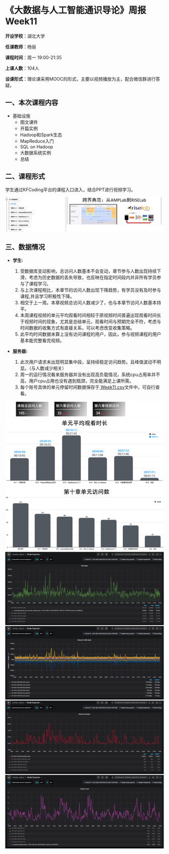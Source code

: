 《大数据与人工智能通识导论》周报 Week11
=
**开设学校**：湖北大学

**任课教师**：杨丽

**课程时间**：周一 19:00-21:35

**上课人数**：104人

**设课形式**：理论课采用MOOC的形式，主要以视频播放为主，配合微信群进行答疑。

一、本次课程内容
-

- 基础设施 
  - 图文课件
  - 开篇实例
  - Hadoop和Spark生态
  - MapReduce入门
  - SQL on Hadoop
  - 大数据系统实例
  - 总结

二、课程形式
-

学生通过KFCoding平台的课程入口进入，结合PPT进行视频学习。

![](./Images/Week11.8.png)

三、数据情况
-

- **学生:**
  1. 受数据库变动影响，总访问人数基本不会变动，章节参与人数出现持续下滑，考虑为历史数据的丢失导致，也反映在指定时间段内并非所有学员参与了课程学习。
  2. 与上次课程相比，本章节的访问人数出现下降趋势，有学员没有及时参与课程,并且学习积极性下降。
  3. 相交于上一周。本章视频总访问人数减少了，也与本章节访问人数基本持平。
  4. 本周课程视频的单元平均观看时间相较于原视频时间普遍出现观看时间长于视频时间的现象，尤其是总结单元，观看时间与预期完全不符，考虑与时间数据的收集方式有直接关系，可以考虑改变收集策略。
  5. 此平均时间数据未算上没有访问课程的用户，因此，参与视频课程的用户基本能完整看完视频。


- **服务器:**
  1. 此次用户请求未出现明显集中段，呈持续稳定访问趋势。且峰值波动不明显。（与人数减少相关）
  2. 周一的运行情况看来服务器并没有出现高负载情况，系统cpu占用率并不高，用户cpu占用也没有遇到瓶颈，完全能满足上课所需。
  3. 每个账号具体的单元停留时间数据保存于[ Week11.csv](./scripts/Week11.csv)文件中，可自行查看。

![](./Images/Week11.4.png)
![](./Images/Week11.5.png)
![](./Images/Week11.6.png)
![](./Images/Week11.1.png)
![](./Images/Week11.2.png)
![](./Images/Week11.3.png)
![](./Images/Week11.7.png)
